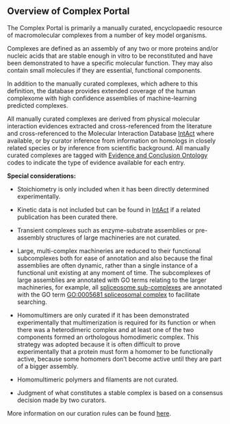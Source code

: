 ## Overview of Complex Portal

The Complex Portal is primarily a manually curated, encyclopaedic resource of macromolecular complexes from a number of key model organisms.

Complexes are defined as an assembly of any two or more proteins and/or nucleic acids that are stable enough in vitro to be reconstituted and have been demonstrated to have a specific molecular function. They may also contain small molecules if they are essential, functional components.

In addition to the manually curated complexes, which adhere to this definition, the database provides extended coverage of the human complexome with high confidence assemblies of machine-learning predicted complexes.

All manually curated complexes are derived from physical molecular interaction evidences extracted and cross-referenced from the literature and cross-referenced to the Molecular Interaction Database [IntAct](https://www.ebi.ac.uk/intact/) where available, or by curator inference from information on homologs in closely related species or by inference from scientific background. All manually curated complexes are tagged with [Evidence and Conclusion Ontology](https://www.ebi.ac.uk/ols/ontologies/eco) codes to indicate the type of evidence available for each entry.

**Special considerations:**

- Stoichiometry is only included when it has been directly determined experimentally.

- Kinetic data is not included but can be found in [IntAct](https://www.ebi.ac.uk/intact/) if a related publication has been curated there. 

- Transient complexes such as enzyme-substrate assemblies or pre-assembly structures of large machineries are not curated. 

- Large, multi-complex machineries are reduced to their functional subcomplexes both for ease of annotation and also because the final assemblies are often dynamic, rather than a single instance of a functional unit existing at any moment of time. The subcomplexes of large assemblies are annotated with GO terms relating to the larger machineries, for example, all [spliceosome sub-complexes](https://www.ebi.ac.uk/complexportal/complex/search?query=GO:0005681&page=1) are annotated with the GO term [GO:0005681 spliceosomal complex](https://www.ebi.ac.uk/QuickGO/term/GO:0005681) to facilitate searching.

- Homomultimers are only curated if it has been demonstrated experimentally that multimerization is required for its function or when there was a heterodimeric complex and at least one of the two components formed an orthologous homodimeric complex. This strategy was adopted because it is often difficult to prove experimentally that a protein must form a homomer to be functionally active, because some homomers don’t become active until they are part of a bigger assembly. 

- Homomultimeric polymers and filaments are not curated.

- Judgment of what constitutes a stable complex is based on a consensus decision made by two curators.

More information on our curation rules can be found [here](https://www.ebi.ac.uk/complexportal/documentation#data_content).

